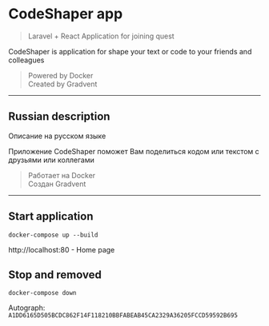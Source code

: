 # CodeShaper app

> Laravel + React Application for joining quest

CodeShaper is application for shape your text or code to your friends and colleagues

> Powered by Docker   
> Created by Gradvent

***
## Russian description
Описание на русском языке

Приложение CodeShaper поможет Вам поделиться кодом или текстом с друзьями или коллегами

> Работает на Docker  
> Создан Gradvent

***

## Start application

```
docker-compose up --build
```
http://localhost:80 - Home page

## Stop and removed

```
docker-compose down
```

Autograph: `A1DD6165D505BCDC862F14F118210BBFABEAB45CA2329A36205FCCD59592B695`